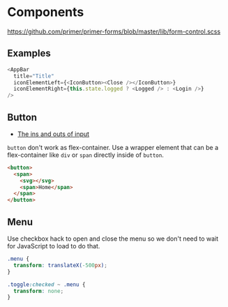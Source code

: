 # Components

https://github.com/primer/primer-forms/blob/master/lib/form-control.scss

## Examples

```js
<AppBar
  title="Title"
  iconElementLeft={<IconButton><Close /></IconButton>}
  iconElementRight={this.state.logged ? <Logged /> : <Login />}
/>
```

## Button

* [The ins and outs of input](https://www.youtube.com/watch?v=T1OwKW3tokE)

`button` don't work as flex-container. Use a wrapper element that can be a flex-container like `div` or `span` directly inside of `button`.

```html
<button>
  <span>
    <svg></svg>
    <span>Home</span>
  </span>
</button>
```

## Menu

Use checkbox hack to open and close the menu so we don't need to wait for JavaScript to load to do that.

```css
.menu {
  transform: translateX(-500px);
}

.toggle:checked ~ .menu {
  transform: none;
}
```